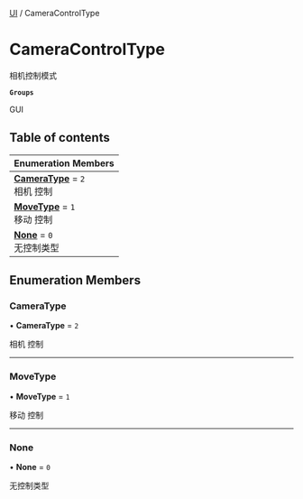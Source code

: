 [UI](../modules/UI.UI.md) / CameraControlType

# CameraControlType <Badge type="tip" text="Enumeration" /> <Score text="CameraControlType" />

相机控制模式

**`Groups`**

GUI

## Table of contents

| Enumeration Members |
| :-----|
| **[CameraType](UI.CameraControlType.md#cameratype)** = ``2`` <br> 相机  控制|
| **[MoveType](UI.CameraControlType.md#movetype)** = ``1`` <br> 移动 控制|
| **[None](UI.CameraControlType.md#none)** = ``0`` <br> 无控制类型|

## Enumeration Members

### CameraType <Score text="CameraType" /> 

• **CameraType** = ``2``

相机  控制

___

### MoveType <Score text="MoveType" /> 

• **MoveType** = ``1``

移动 控制

___

### None <Score text="None" /> 

• **None** = ``0``

无控制类型
